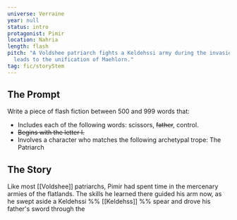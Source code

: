 ```yaml
---
universe: Verraine
year: null
status: intro
protagonist: Pimir
location: Nahria
length: flash
pitch: "A Voldshee patriarch fights a Keldehssi army during the invasion that
  leads to the unification of Maehlorn."
tag: fic/storyStem
---
```


## The Prompt

Write a piece of flash fiction between 500 and 999 words that: 

* Includes each of the following words: scissors, ~~father~~, control. 
* ~~Begins with the letter l.~~ 
* Involves a character who matches the following archetypal trope: The Patriarch

<!-- Tips from Mary Robinette Kowal: 

1. In the first 2-3 sentences, establish: 
- [ ] who, using an action
- [ ] where, with a sensory detail
- [ ] genre, with a specific, unique detail. 

In the next two sentences, set up the goal, the stakes (what are they trying to accomplish and why?) and the obstacle (what stands in their way?) 
--> 

## The Story

Like most [[Voldshee]] patriarchs, Pimir had spent time in the mercenary armies of the flatlands. The skills he learned there guided his arm now, as he swept aside a Keldehssi %% [[Keldehss]] %% spear and drove his father's sword through the 

